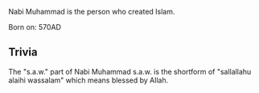 Nabi Muhammad is the person who created Islam.

Born on: 570AD

## Trivia
The "s.a.w." part of Nabi Muhammad s.a.w. is the shortform of "sallallahu alaihi wassalam" which means blessed by Allah.
